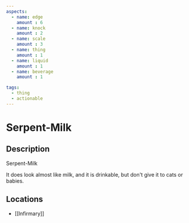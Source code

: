 ```yaml
---
aspects: 
  - name: edge
    amount : 6
  - name: knock
    amount : 2
  - name: scale
    amount : 3
  - name: thing
    amount : 1
  - name: liquid
    amount : 1
  - name: beverage
    amount : 1

tags:
  - thing
  - actionable
---
```


# Serpent-Milk

## Description
Serpent-Milk

It does look almost like milk, and it is drinkable, but don't give it to cats or babies.
## Locations
- [[Infirmary]]